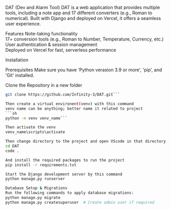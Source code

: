 DAT (Dev and Alarm Tool)
DAT is a web application that provides multiple tools, including a note app and 17 different converters (e.g., Roman to numerical). Built with Django and deployed on Vercel, it offers a seamless user experience.

Features
 Note-taking functionality  
 17+ conversion tools (e.g., Roman to Number, Temperature, Currency, etc.)  
 User authentication & session management  
 Deployed on Vercel for fast, serverless performance  

Installation

Prerequisites
Make sure you have 'Python verasion 3.9 or more', 'pip', and 'Git' installed.

Clone the Repository in a new folder
 ```sh
 git clone https://github.com/Infinity-3/DAT.git```

Then create a virtual environent(venv) with this command
venv name can be anything; better name it related to project
 ```sh
 python -m venv venv_name```

Then activate the venv
venv_name\scripts\activate

Then change directory to the project and open VScode in that directory
cd DAT
code .

And install the required packages to run the project
pip install -r requirements.txt

Start the Django development server by this command
python manage.py runserver

Database Setup & Migrations
 Run the following commands to apply database migrations:
 python manage.py migrate
 python manage.py createsuperuser  # Create admin user if required

